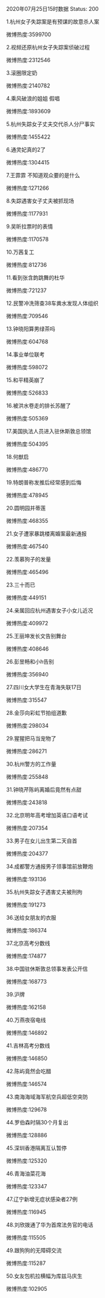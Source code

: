 2020年07月25日15时数据
Status: 200

1.杭州女子失踪案是有预谋的故意杀人案

微博热度:3599700

2.视频还原杭州女子失踪案侦破过程

微博热度:2312546

3.滚圈限定奶

微博热度:2140782

4.乘风破浪的姐姐 假唱

微博热度:1893609

5.杭州失踪女子丈夫交代杀人分尸事实

微博热度:1455422

6.通灵妃真的2了

微博热度:1304415

7.王霏霏 不知道观众要的是什么

微博热度:1271266

8.失踪遇害女子丈夫被抓现场

微博热度:1177931

9.吴昕拉票时的表情

微博热度:1170578

10.万茜复工

微博热度:812736

11.看到张含韵跳舞的杜华

微博热度:721237

12.民警冲洗筛查38车粪水发现人体组织

微博热度:709546

13.钟晓阳算男绿茶吗

微博热度:604768

14.事业单位联考

微博热度:598072

15.和平精英崩了

微博热度:526833

16.被洪水卷走的排长苏醒了

微博热度:505369

17.美国执法人员进入驻休斯敦总领馆

微博热度:504395

18.何猷启

微博热度:486770

19.特朗普称发推后经常感到后悔

微博热度:478945

20.圆明园并蒂莲

微博热度:468355

21.女子遭家暴跳楼离婚案最新通报

微博热度:467540

22.羡慕狗子的发量

微博热度:465496

23.三十而已

微博热度:449151

24.亲属回应杭州遇害女子小女儿近况

微博热度:409972

25.王丽坤发长文告别舞台

微博热度:408646

26.彭昱畅和小h告别

微博热度:356940

27.四川女大学生在青海失联17日

微博热度:315547

28.金莎向彩虹节拍组道歉

微博热度:298034

29.猩猩把马当宠物了

微博热度:286271

30.杭州警方的工作量

微博热度:255848

31.钟晓芹陈屿离婚后竟然有点甜

微博热度:243818

32.北京明年高考增加英语口语考试

微博热度:207354

33.男子在女儿出生第二天自首

微博热度:204377

34.成都警方通报男子领事馆前放鞭炮

微博热度:193136

35.杭州失踪女子遇害丈夫被刑拘

微博热度:191273

36.送给女朋友的衣服

微博热度:186374

37.北京高考分数线

微博热度:174877

38.中国驻休斯敦总领事发表公开信

微博热度:168773

39.沪牌

微博热度:162158

40.万燕夜宿电线

微博热度:146892

41.吉林高考分数线

微博热度:146850

42.陈屿竟然会吃醋

微博热度:146574

43.南海海域海军航空兵超低空突防

微博热度:129678

44.罗伯森时隔30个月复出

微博热度:128886

45.深圳香港隔离互认暂停

微博热度:125320

46.青海油菜花海

微博热度:123347

47.辽宁新增无症状感染者27例

微博热度:116945

48.刘欣拨通了华为首席法务官的电话

微博热度:115505

49.跟狗狗的无障碍交流

微博热度:115287

50.女友包机拉横幅为库兹马庆生

微博热度:102905

